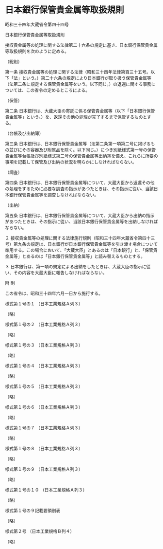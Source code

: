 # 日本銀行保管貴金属等取扱規則

昭和三十四年大蔵省令第四十四号

日本銀行保管貴金属等取扱規則

接収貴金属等の処理に関する法律第二十六条の規定に基き、日本銀行保管貴金属等取扱規則を次のように定める。

（総則）

第一条 接収貴金属等の処理に関する法律（昭和三十四年法律第百三十五号。以下「法」という。）第二十六条の規定により日本銀行が取り扱う保管貴金属等（法第二条に規定する保管貴金属等をいう。以下同じ。）の返還に関する事務については、この省令の定めるところによる。

（保管）

第二条 日本銀行は、大蔵大臣の寄託に係る保管貴金属等（以下「日本銀行保管貴金属等」という。）を、返還その他の処理が完了するまで保管するものとする。

（台帳及び出納簿）

第三条 日本銀行は、日本銀行保管貴金属等（法第二条第一項第二号に掲げるもの並びにその容器及び附属品を除く。以下同じ。）につき別紙様式第一号の保管貴金属等台帳及び別紙様式第二号の保管貴金属等出納簿を備え、これらに所要の事項を記載して保管及び出納の状況を明らかにしなければならない。

（調査）

第四条 日本銀行は、日本銀行保管貴金属等について、大蔵大臣から返還その他の処理をするために必要な調査の指示があつたときは、その指示に従い、当該日本銀行保管貴金属等を調査しなければならない。

（出納）

第五条 日本銀行は、日本銀行保管貴金属等について、大蔵大臣から出納の指示があつたときは、その指示に従い、当該日本銀行保管貴金属等を出納しなければならない。

２ 接収貴金属等の処理に関する法律施行規則（昭和三十四年大蔵省令第四十三号）第九条の規定は、日本銀行が日本銀行保管貴金属等を引き渡す場合について準用する。この場合において、「大蔵大臣」とあるのは「日本銀行」と、「保管貴金属等」とあるのは「日本銀行保管貴金属等」と読み替えるものとする。

３ 日本銀行は、第一項の規定による出納をしたときは、大蔵大臣の指示に従い、その内容を大蔵大臣に報告しなければならない。

附 則

この省令は、昭和三十四年六月一日から施行する。

様式第１号の１ （日本工業規格Ａ列３）

（略）

様式第１号の２ （日本工業規格Ａ列３）

（略）

様式第１号の３ （日本工業規格Ａ列３）

（略）

様式第１号の４ （日本工業規格Ａ列３）

（略）

様式第１号の５ （日本工業規格Ａ列３）

（略）

様式第１号の６ （日本工業規格Ａ列３）

（略）

様式第１号の７ （日本工業規格Ａ列３）

（略）

様式第１号の８ （日本工業規格Ａ列３）

（略）

様式第１号の９ （日本工業規格Ａ列３）

（略）

様式第１号の１０ （日本工業規格Ａ列３）

（略）

様式第１号の９記載要領別表

（略）

様式第２号 （日本工業規格Ｂ列４）

（略）
